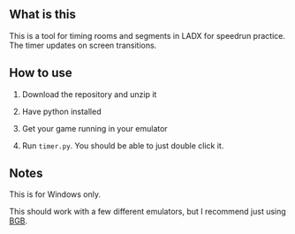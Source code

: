 ## What is this

This is a tool for timing rooms and segments in LADX for speedrun practice. The timer updates on screen transitions.

## How to use

1. Download the repository and unzip it

2. Have python installed

3. Get your game running in your emulator

4. Run `timer.py`. You should be able to just double click it.

## Notes

This is for Windows only.

This should work with a few different emulators,
but I recommend just using [BGB](https://bgb.bircd.org/#downloads).
